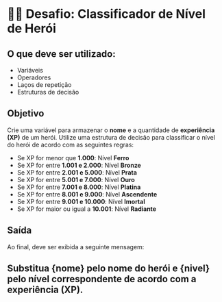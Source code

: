 # 🦸‍♂️ Desafio: Classificador de Nível de Herói

## O que deve ser utilizado:

- Variáveis
- Operadores
- Laços de repetição
- Estruturas de decisão

## Objetivo

Crie uma variável para armazenar o **nome** e a quantidade de **experiência (XP)** de um herói. Utilize uma estrutura de decisão para classificar o nível do herói de acordo com as seguintes regras:

- Se XP for menor que **1.000**: Nível **Ferro**
- Se XP for entre **1.001 e 2.000**: Nível **Bronze**
- Se XP for entre **2.001 e 5.000**: Nível **Prata**
- Se XP for entre **5.001 e 7.000**: Nível **Ouro**
- Se XP for entre **7.001 e 8.000**: Nível **Platina**
- Se XP for entre **8.001 e 9.000**: Nível **Ascendente**
- Se XP for entre **9.001 e 10.000**: Nível **Imortal**
- Se XP for maior ou igual a **10.001**: Nível **Radiante**

## Saída

Ao final, deve ser exibida a seguinte mensagem:

## Substitua **{nome}** pelo nome do herói e **{nivel}** pelo nível correspondente de acordo com a experiência (XP).
